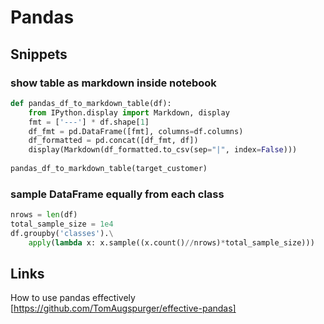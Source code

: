 # Pandas

## Snippets

### show table as markdown inside notebook

```python
def pandas_df_to_markdown_table(df):
    from IPython.display import Markdown, display
    fmt = ['---'] * df.shape[1]
    df_fmt = pd.DataFrame([fmt], columns=df.columns)
    df_formatted = pd.concat([df_fmt, df])
    display(Markdown(df_formatted.to_csv(sep="|", index=False)))
 
pandas_df_to_markdown_table(target_customer)
```

### sample DataFrame equally from each class

```python
nrows = len(df)
total_sample_size = 1e4
df.groupby('classes').\
    apply(lambda x: x.sample((x.count()//nrows)*total_sample_size)))
```

## Links

How to use pandas effectively [https://github.com/TomAugspurger/effective-pandas]